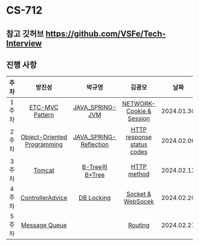 # CS-712

## 참고 깃허브 https://github.com/VSFe/Tech-Interview

## 진행 사항

| 주차  |                                                               방진성                                                                |                             박규영                              |                                        김광모                                         |    날짜    |
| :---: | :---------------------------------------------------------------------------------------------------------------------------------: | :-------------------------------------------------------------: | :-----------------------------------------------------------------------------------: | :--------: |
| 1주차 |                                         [ETC-MVC Pattern](05-ETC/8_MVC%20Pattern/Readme.md)                                         |        [JAVA_SPRING-JVM](07-JAVA_SPRING/1_JVM/Readme.md)        |       [NETWORK-Cookie & Session](03-NETWORK/1_Cookie%20%26%20Session/Readme.md)       | 2024.01.30 |
| 2주차 | [Object-Oriented Programming](05-ETC/4_%EA%B0%9D%EC%B2%B4%EC%A7%80%ED%96%A5%ED%94%84%EB%A1%9C%EA%B7%B8%EB%9E%98%EB%B0%8D/Readme.md) | [JAVA_SPRING-Reflection](07-JAVA_SPRING/4_Reflection/Readme.md) | [HTTP response status codes](03-NETWORK/2_HTTP%20response%20status%20codes/Readme.md) | 2024.02.06 |
| 3주차 |                                            [Tomcat](07-JAVA_SPRING/18_Tomcat/Readme.md)                                             |    [B-Tree와 B+Tree](04-DATABASE/10_B-TREE_B+TREE/Readme.md)    |                  [HTTP method](03-NETWORK/3_Http%20Method/Readme.md)                  | 2024.02.13 |
| 4주차 |                                  [ControllerAdvice](07-JAVA_SPRING/19_ControllerAdvice/Readme.md)                                   |        [DB Locking](04-DATABASE/11_DB-Locking/Readme.md)        |        [Socket & WebSocek](03-NETWORK/5_Socket%20%26%20Web%20Socket/Readme.md)        | 2024.02.20 |
| 5주차 |                                        [Message Queue](05-ETC/17_Message%20Queue/Readme.md)                                         |                                                                 |                     [Routing](03-NETWORK/17_Forwarding/Readme.md)                     | 2024.02.27 |
